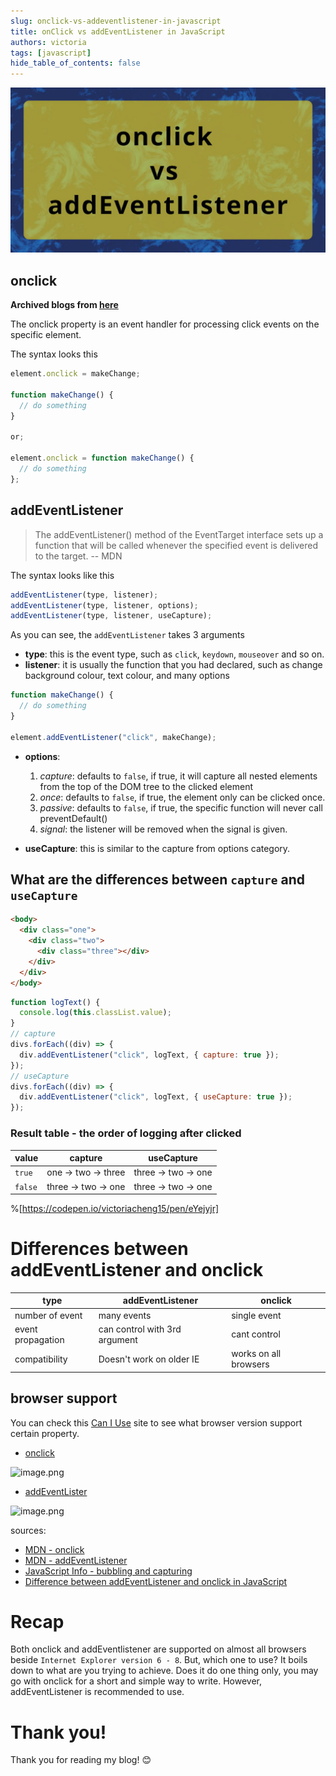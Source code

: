 ```yaml
---
slug: onclick-vs-addeventlistener-in-javascript
title: onClick vs addEventListener in JavaScript
authors: victoria
tags: [javascript]
hide_table_of_contents: false
---
```


![onClick vs addEventListener in JavaScript](./onclick-vs-addeventlistener-in-js.webp)

<!--truncate-->

## onclick

**Archived blogs from [here](https://victoriacheng15.hashnode.dev/onclick-vs-addeventlistener-in-javascript)**

The onclick property is an event handler for processing click events on the specific element.

The syntax looks this

```js
element.onclick = makeChange;

function makeChange() {
  // do something
}

or;

element.onclick = function makeChange() {
  // do something
};
```

## addEventListener

> The addEventListener() method of the EventTarget interface sets up a function that will be called whenever the specified event is delivered to the target. -- MDN

The syntax looks like this

```js
addEventListener(type, listener);
addEventListener(type, listener, options);
addEventListener(type, listener, useCapture);
```

As you can see, the `addEventListener` takes 3 arguments

- **type**: this is the event type, such as `click`, `keydown`, `mouseover` and so on.
- **listener**: it is usually the function that you had declared, such as change background colour, text colour, and many options

```js
function makeChange() {
  // do something
}

element.addEventListener("click", makeChange);
```

- **options**:

  1. _capture_: defaults to `false`, if true, it will capture all nested elements from the top of the DOM tree to the clicked element
  2. _once_: defaults to `false`, if true, the element only can be clicked once.
  3. _passive_: defaults to `false`, if true, the specific function will never call preventDefault()
  4. _signal_: the listener will be removed when the signal is given.

- **useCapture**: this is similar to the capture from options category.

## What are the differences between `capture` and `useCapture`

```html
<body>
  <div class="one">
    <div class="two">
      <div class="three"></div>
    </div>
  </div>
</body>
```

```js
function logText() {
  console.log(this.classList.value);
}
// capture
divs.forEach((div) => {
  div.addEventListener("click", logText, { capture: true });
});
// useCapture
divs.forEach((div) => {
  div.addEventListener("click", logText, { useCapture: true });
});
```

### Result table - the order of logging after clicked

| value   | capture             | useCapture          |
| ------- | ------------------- | ------------------- |
| `true`  | one -> two -> three | three -> two -> one |
| `false` | three -> two -> one | three -> two -> one |

%[https://codepen.io/victoriacheng15/pen/eYejyjr]

# Differences between addEventListener and onclick

| type              | addEventListener              | onclick               |
| ----------------- | ----------------------------- | --------------------- |
| number of event   | many events                   | single event          |
| event propagation | can control with 3rd argument | cant control          |
| compatibility     | Doesn't work on older IE      | works on all browsers |

## browser support

You can check this [Can I Use](https://caniuse.com/) site to see what browser version support certain property.

- [onclick](https://caniuse.com/?search=onclick)

![image.png](https://cdn.hashnode.com/res/hashnode/image/upload/v1645650000185/YOdNQ_WiR.png)

- [addEventLister](https://caniuse.com/?search=addeventlistener)

![image.png](https://cdn.hashnode.com/res/hashnode/image/upload/v1645649826103/R9qluuUoj.png)

sources:

- [MDN - onclick](https://developer.mozilla.org/en-US/docs/Web/API/GlobalEventHandlers/onclick)
- [MDN - addEventListener](https://developer.mozilla.org/en-US/docs/Web/API/EventTarget/addEventListener)
- [JavaScript Info - bubbling and capturing](https://javascript.info/bubbling-and-capturing#capturing)
- [Difference between addEventListener and onclick in JavaScript](https://www.geeksforgeeks.org/difference-between-addeventlistener-and-onclick-in-javascript/)

# Recap

Both onclick and addEventlistener are supported on almost all browsers beside `Internet Explorer version 6 - 8`. But, which one to use? It boils down to what are you trying to achieve. Does it do one thing only, you may go with onclick for a short and simple way to write. However, addEventListener is recommended to use.

# Thank you!

Thank you for reading my blog! 😊
